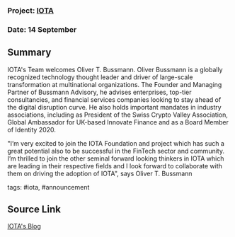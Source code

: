 ### Project: [IOTA](../projects/iota.md)
### Date: 14 September
## Summary

IOTA's Team welcomes Oliver T. Bussmann.
Oliver Bussmann is a globally recognized technology thought leader and driver of large-scale transformation at multinational organizations.
The Founder and Managing Partner of Bussmann Advisory, he advises enterprises, top-tier consultancies, and financial services companies looking to stay ahead of the digital disruption curve.
He also holds important mandates in industry associations, including as President of the Swiss Crypto Valley Association, Global Ambassador for UK-based Innovate Finance and as a Board Member of Identity 2020.
  
"I’m very excited to join the IOTA Foundation and project which has such a great potential also to be successful in the FinTech sector and community. I’m thrilled to join the other seminal forward looking thinkers in IOTA which are leading in their respective fields and I look forward to collaborate with them on driving the adoption of IOTA", says Oliver T. Bussmann 
  
tags: #iota, #announcement
## Source Link
[IOTA's Blog](https://blog.iota.org/welcome-oliver-t-bussmann-to-iota-4fa2614eaca7)
